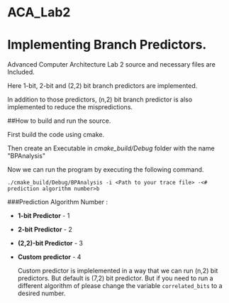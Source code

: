 # ACA_Lab2
# Implementing Branch Predictors.
Advanced Computer Architecture Lab 2 source and necessary files are Included.

Here 1-bit, 2-bit and (2,2) bit branch predictors are implemented.

In addition to those predictors, (n,2) bit branch predictor is also implemented to reduce the mispredictions.

##How to build and run the source.

First build the code using cmake.

Then create an Executable in *cmake_build/Debug* folder with the name "BPAnalysis"

Now we can run the program by executing the following command.

```
./cmake_build/Debug/BPAnalysis -i <Path to your trace file> -<# prediction algorithm number>b
```
###Prediction Algorithm Number :

* **1-bit Predictor** - 1
* **2-bit Predictor** - 2
* **(2,2)-bit Predictor** - 3
* **Custom predictor** - 4

     Custom predictor is implelemented in a way that we can run (n,2) bit predictors. But default is (7,2) bit predictor.
     But if you need to run a different algorithm of please change the variable ```correlated_bits``` to a desired number.

